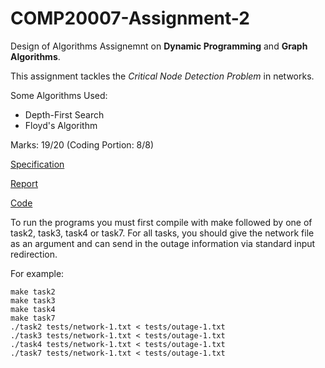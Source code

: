 # COMP20007-Assignment-2

Design of Algorithms Assignemnt on __Dynamic Programming__ and __Graph Algorithms__.

This assignment tackles the _Critical Node Detection Problem_ in networks.

Some Algorithms Used:
  * Depth-First Search
  * Floyd's Algorithm

Marks: 19/20
(Coding Portion: 8/8)

[Specification](/assignment2.pdf) 

[Report](/Report.pdf)

[Code](/a2-code/)


To run the programs you must first compile with make followed by one of task2, task3, task4 or task7. 
For all tasks, you should give the network file as an argument and can send in the outage information via standard input redirection.

For example:
```
make task2
make task3
make task4
make task7
./task2 tests/network-1.txt < tests/outage-1.txt
./task3 tests/network-1.txt < tests/outage-1.txt
./task4 tests/network-1.txt < tests/outage-1.txt
./task7 tests/network-1.txt < tests/outage-1.txt
```
